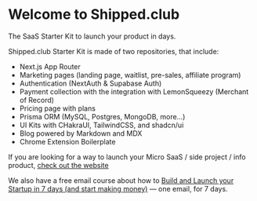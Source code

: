 # Welcome to Shipped.club

The SaaS Starter Kit to launch your product in days.

Shipped.club Starter Kit is made of two repositories, that include:

* Next.js App Router
* Marketing pages (landing page, waitlist, pre-sales, affiliate program)
* Authentication (NextAuth & Supabase Auth)
* Payment collection with the integration with LemonSqueezy (Merchant of Record)
* Pricing page with plans
* Prisma ORM (MySQL, Postgres, MongoDB, more...)
* UI Kits with CHakraUI, TailwindCSS, and shadcn/ui
* Blog powered by Markdown and MDX
* Chrome Extension Boilerplate

If you are looking for a way to launch your Micro SaaS / side project / info product, [check out the website](shipped.club)

We also have a free email course about how to [Build and Launch your Startup in 7 days (and start making money)](https://shipped.club/micro-saas-email-course) — one email, for 7 days.

